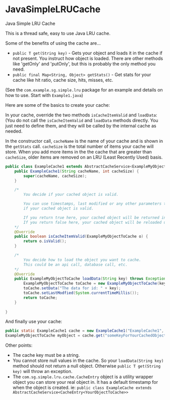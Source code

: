 # JavaSimpleLRUCache

Java Simple LRU Cache

This is a thread safe, easy to use Java LRU cache.  

Some of the benefits of using the cache are...  
* `public T get(String key)` - Gets your object and loads it in the cache if not present. You instruct how object is loaded.  There are other methods like 'getOnly' and 'putOnly', but this is probably the only method you need.   
* `public final Map<String, Object> getStats()` - Get stats for your cache like hit ratio, cache size, hits, misses, etc.

(See the `com.example.sg.simple.lru` package for an example and details on how to use. Start with `Example1.java`)

Here are some of the basics to create your cache:  

In your cache, override the two methods `isCacheItemValid` and `loadData`: (You do not call the `isCacheItemValid` and `loadData` methods directly.  You just need to define them, and they will be called by the internal cache as needed.  

In the constructor call, `cacheName` is the name of your cache and is shown in the `getStats` call.  `cacheSize` is the total number of items your cache will store.  When you add more items in the the cache that are greater than `cacheSize`, older items are removed on an LRU (Least Recently Used) basis.  
```java
public class ExampleCache1 extends AbstractCacheService<ExampleMyObjectToCache>{
    public ExampleCache1(String cacheName, int cacheSize) {
        super(cacheName, cacheSize);
    }

    /*
        You decide if your cached object is valid.

        You can use timestamps, last modified or any other parameters to determine
        if your cached object is valid.

        If you return true here, your cached object will be returned in the 'get' call.
        If you return false here, your cached object will be reloaded using your 'loadData' method.
    */
    @Override
    public boolean isCacheItemValid(ExampleMyObjectToCache o) {
        return o.isValid();
    }

    /*
        You decide how to load the object you want to cache.
        This could be an api call, database call, etc.
    */
    @Override
    public ExampleMyObjectToCache loadData(String key) throws Exception {
        ExampleMyObjectToCache toCache = new ExampleMyObjectToCache(key);
        toCache.setData("The data for id: " + key);
        toCache.setLastModfied(System.currentTimeMillis());
        return toCache;
    }
    
}
```

And finally use your cache:  
```java
public static ExampleCache1 cache = new ExampleCache1("ExampleCache1", 10000);
ExampleMyObjectToCache myObject = cache.get("someKeyForYourCachedObject");
```

Other points:  
* The cache key must be a string. 
* You cannot store null values in the cache. So your `loadData(String key)` method should not return a null object.  Otherwise `public T get(String key)` will throw an exception.  
* The `com.sg.simple.lru.cache.CacheEntry` object is a utility wrapper object you can store your real object in.  It has a default timestamp for when the object is created.  ie: `public class ExampleCache extends AbstractCacheService<CacheEntry<YourObjectToCache>>`
